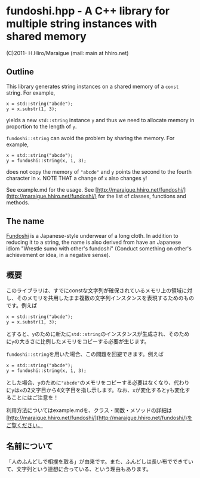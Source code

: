 # fundoshi.hpp - A C++ library for multiple string instances with shared memory

(C)2011- H.Hiro/Maraigue (mail: main at hhiro.net)

## Outline

This library generates string instances on a shared memory of a `const` string. For example,

    x = std::string("abcde");
    y = x.substr(1, 3);

yields a new `std::string` instance `y` and thus we need to allocate memory in proportion to the length of `y`.

`fundoshi::string` can avoid the problem by sharing the memory. For example,

    x = std::string("abcde");
    y = fundoshi::string(x, 1, 3);

does not copy the memory of `"abcde"` and `y` points the second to the fourth character in `x`. NOTE THAT a change of `x` also changes `y`!

See example.md for the usage. See [http://maraigue.hhiro.net/fundoshi/](http://maraigue.hhiro.net/fundoshi/) for the list of classes, functions and methods.

## The name

[Fundoshi](https://en.wikipedia.org/wiki/Fundoshi "Fundoshi - Wikipedia, the free encyclopedia") is a Japanese-style underwear of a long cloth. In addition to reducing it to a string, the name is also derived from have an Japanese idiom "Wrestle sumo with other's fundoshi" (Conduct something on other's achievement or idea, in a negative sense).

## 概要

このライブラリは、すでにconstな文字列が確保されているメモリ上の領域に対し、そのメモリを共用したまま複数の文字列インスタンスを表現するためのものです。例えば

    x = std::string("abcde");
    y = x.substr(1, 3);

とすると、`y`のために新たに`std::string`のインスタンスが生成され、そのために`y`の大きさに比例したメモリをコピーする必要が生じます。

`fundoshi::string`を用いた場合、この問題を回避できます。例えば

    x = std::string("abcde");
    y = fundoshi::string(x, 1, 3);

とした場合、`y`のために`"abcde"`のメモリをコピーする必要はなくなり、代わりに`y`は`x`の2文字目から4文字目を指し示します。なお、`x`が変化すると`y`も変化することにはご注意を！

利用方法についてはexample.mdを、クラス・関数・メソッドの詳細は[http://maraigue.hhiro.net/fundoshi/](http://maraigue.hhiro.net/fundoshi/)をご覧ください。

## 名前について

「人のふんどしで相撲を取る」が由来です。また、ふんどしは長い布でできていて、文字列という連想に合っている、という理由もあります。
